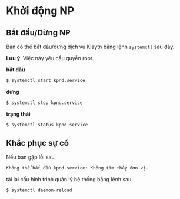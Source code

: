 # Khởi động NP <a id="startup-the-pn"></a>

## Bắt đầu/Dừng NP  <a id="pn-start-stop"></a>

Bạn có thể bắt đầu/dừng dịch vụ Klaytn bằng lệnh `systemctl` sau đây.

**Lưu ý**: Việc này yêu cầu quyền root.

**bắt đầu**

```bash
$ systemctl start kpnd.service

```

**dừng**

```bash
$ systemctl stop kpnd.service

```

**trạng thái**

```bash
$ systemctl status kpnd.service

```

## Khắc phục sự cố <a id="troubleshooting"></a>

Nếu bạn gặp lỗi sau,

```bash
Không thể bắt đầu kpnd.service: Không tìm thấy đơn vị.
```

tải lại cấu hình trình quản lý hệ thống bằng lệnh sau.

```bash
$ systemctl daemon-reload
```


